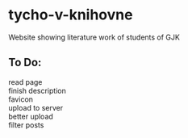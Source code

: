# tycho-v-knihovne
Website showing literature work of students of GJK
## To Do:
read page <br/>
finish description <br/>
favicon<br/>
upload to server <br/>
better upload <br/>
filter posts <br/>
